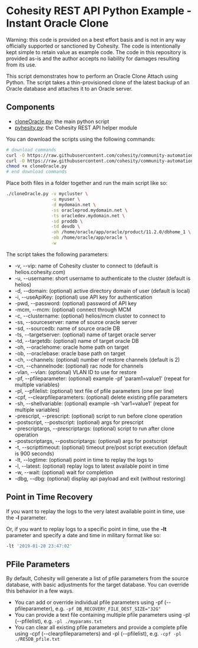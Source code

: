 # Cohesity REST API Python Example - Instant Oracle Clone

Warning: this code is provided on a best effort basis and is not in any way officially supported or sanctioned by Cohesity. The code is intentionally kept simple to retain value as example code. The code in this repository is provided as-is and the author accepts no liability for damages resulting from its use.

This script demonstrates how to perform an Oracle Clone Attach using Python. The script takes a thin-provisioned clone of the latest backup of an Oracle database and attaches it to an Oracle server.

## Components

* [cloneOracle.py](https://raw.githubusercontent.com/cohesity/community-automation-samples/main/oracle/python/cloneOracle/cloneOracle.py): the main python script
* [pyhesity.py](https://raw.githubusercontent.com/cohesity/community-automation-samples/main/python/pyhesity/pyhesity.py): the Cohesity REST API helper module

You can download the scripts using the following commands:

```bash
# download commands
curl -O https://raw.githubusercontent.com/cohesity/community-automation-samples/main/oracle/python/cloneOracle/cloneOracle.py
curl -O https://raw.githubusercontent.com/cohesity/community-automation-samples/main/python/pyhesity.py
chmod +x cloneOracle.py
# end download commands
```

Place both files in a folder together and run the main script like so:

```bash
./cloneOracle.py -v mycluster \
                 -u myuser \
                 -d mydomain.net \
                 -ss oracleprod.mydomain.net \
                 -ts oracledev.mydomain.net \
                 -sd proddb \
                 -td devdb \
                 -oh /home/oracle/app/oracle/product/11.2.0/dbhome_1 \
                 -ob /home/oracle/app/oracle \
                 -w
```

The script takes the following parameters:

* -v, --vip: name of Cohesity cluster to connect to (default is helios.cohesity.com)
* -u, --username: short username to authenticate to the cluster (default is helios)
* -d, --domain: (optional) active directory domain of user (default is local)
* -i, --useApiKey: (optional) use API key for authentication
* -pwd, --password: (optional) password of API key
* -mcm, --mcm: (optional) connect through MCM
* -c, --clustername: (optional) helios/mcm cluster to connect to
* -ss, --sourceserver: name of source oracle server
* -sd, --sourcedb: name of source oracle DB
* -ts, --targetserver: (optional) name of target oracle server
* -td, --targetdb: (optional) name of target oracle DB
* -oh, --oraclehome: oracle home path on target
* -ob, --oraclebase: oracle base path on target
* -ch, --channels: (optional) number of restore channels (default is 2)
* -cn, --channelnode: (optional) rac node for channels
* -vlan, --vlan: (optional) VLAN ID to use for restore
* -pf, --pfileparameter: (optional) example -pf 'param1=value1' (repeat for multiple variables)
* -pl, --pfilelist: (optional) text file of pfile parameters (one per line)
* -cpf, --clearpfileparameters: (optional) delete existing pfile parameters
* -sh, --shellvariable: (optional) example -sh 'var1=value1' (repeat for multiple variables)
* -prescript, --prescript: (optional) script to run before clone operation
* -postscript, --postscript: (optional) args for prescript
* -prescriptargs, --prescriptargs: (optional) script to run after clone operation
* -postscriptargs, --postscriptargs: (optional) args for postscript
* -t, --scripttimeout: (optional) timeout pre/post script execution (default is 900 seconds)
* -lt, --logtime: (optional) point in time to replay the logs to
* -l, --latest: (optional) replay logs to latest available point in time
* -w, --wait: (optional) wait for completion
* -dbg, --dbg: (optional) display api payload and exit (without restoring)

## Point in Time Recovery

If you want to replay the logs to the very latest available point in time, use the **-l** parameter.

Or, if you want to replay logs to a specific point in time, use the **-lt** parameter and specify a date and time in military format like so:

```bash
-lt '2019-01-20 23:47:02'
```

## PFile Parameters

By default, Cohesity will generate a list of pfile parameters from the source database, with basic adjustments for the target database. You can override this behavior in a few ways.

* You can add or override individual pfile parameters using -pf (--pfileparameter), e.g. `-pf DB_RECOVERY_FILE_DEST_SIZE="32G"`
* You can provide a text file containing multiple pfile parameters using -pl (--pfilelist), e.g. `-pl ./myparams.txt`
* You can clear all existing pfile parameters and provide a complete pfile using -cpf (--clearpfileparameters) and -pl (--pfilelist), e.g. `-cpf -pl ./RESDB_pfile.txt`

